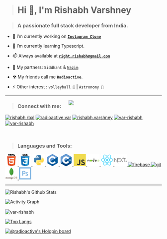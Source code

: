 > <h1 align="left">Hi 👋, I'm Rishabh Varshney</h1>

> <h3 align="left">A passionate full stack developer from India.</h3>

- 🔭 I’m currently working on <a href="https://github.com/var-rishabh/instagram-clone">**`Instagram Clone`**</a>

- 🌱 I’m currently learning Typescript.

- 📫 Always available at **[`right.rishabh@gmail.com`](mailto:right.rishabh@gmail.com)**

- 👬 My partners: <a href="https://github.com/siddastic" style="text-decoration:none;">`Siddhant`</a> & <a href="https://github.com/nazims-flow">`Nazim`</a>

- ☢ My friends call me **`Radioactive`**.

- ⚡ Other interest : `volleyball 🏐` | `Astronomy 🔭`

---

<img align="right" width="300px" src="https://www.pinclipart.com/picdir/big/90-907332_json-at-master-github-octocat-clipart.png">

> <h3 align="left">Connect with me:</h3>
<p align="left">
<a href="https://instagram.com/rishabh.rbxl" target="blank"><img align="center" src="https://raw.githubusercontent.com/rahuldkjain/github-profile-readme-generator/master/src/images/icons/Social/instagram.svg" alt="rishabh.rbxl" height="30" width="40" /></a>
<a href="https://fb.com/radioactive.var" target="blank"><img align="center" src="https://raw.githubusercontent.com/rahuldkjain/github-profile-readme-generator/master/src/images/icons/Social/facebook.svg" alt="radioactive.var" height="30" width="40" /></a>
<a href="https://www.linkedin.com/in/rishabh-builds/" target="blank"><img align="center" src="https://raw.githubusercontent.com/rahuldkjain/github-profile-readme-generator/master/src/images/icons/Social/linked-in-alt.svg" alt="rishabh.varshney" height="30" width="40" /></a>
<a href="https://twitter.com/var_rishabh/" target="blank"><img align="center" src="https://raw.githubusercontent.com/rahuldkjain/github-profile-readme-generator/master/src/images/icons/Social/twitter.svg" alt="var-rishabh" height="30" width="40" /></a>  
<a href="https://discordapp.com/users/RadiØActive#2034/" target="blank"><img align="center" src="https://raw.githubusercontent.com/rahuldkjain/github-profile-readme-generator/master/src/images/icons/Social/discord.svg" alt="var-rishabh" height="30" width="40" /></a>    
</p>

<br>

> <h3 align="left">Languages and Tools:</h3>
<p align="left"> 
  <a href="https://www.w3.org/html/" target="_blank"> <img src="https://raw.githubusercontent.com/devicons/devicon/master/icons/html5/html5-original-wordmark.svg" alt="html5" width="40" height="40"/> </a> 
  <a href="https://www.w3schools.com/css/" target="_blank"> <img src="https://raw.githubusercontent.com/devicons/devicon/master/icons/css3/css3-original-wordmark.svg" alt="css3" width="40" height="40"/> </a> 
  <a href="https://www.python.org" target="_blank"> <img src="https://raw.githubusercontent.com/devicons/devicon/master/icons/python/python-original.svg" alt="python" width="40" height="40"/> </a> 
  <a href="https://www.cprogramming.com/" target="_blank"> <img src="https://raw.githubusercontent.com/devicons/devicon/master/icons/c/c-original.svg" alt="c" width="40" height="40"/> </a>
  <a href="http://www.cplusplus.com" target="_blank"> <img src="https://raw.githubusercontent.com/devicons/devicon/master/icons/cplusplus/cplusplus-original.svg" alt="cpp" width="40" height="40"/> </a>
  <a href="https://developer.mozilla.org/en-US/docs/Web/JavaScript" target="_blank"> <img src="https://raw.githubusercontent.com/devicons/devicon/master/icons/javascript/javascript-original.svg" alt="javascript" width="40" height="40"/> </a> 
  <a href="https://nodejs.org" target="_blank"> <img src="https://raw.githubusercontent.com/devicons/devicon/master/icons/nodejs/nodejs-original-wordmark.svg" alt="nodejs" width="40" height="40"/> </a>
  <a href="https://reactjs.org/" target="_blank"> <img src="https://github.com/devicons/devicon/blob/master/icons/react/react-original.svg" alt="react" width="40" height="40"/> </a> 
  <a href="https://nextjs.org" target="_blank"> <img src="https://github.com/devicons/devicon/blob/master/icons/nextjs/nextjs-original-wordmark.svg" alt="nextjs" width="40" height="40"/> </a> 
  <a href="https://firebase.google.com/" target="_blank"> <img src="https://www.vectorlogo.zone/logos/firebase/firebase-icon.svg" alt="firebase" width="40" height="40"/> </a> 
  <a href="https://git-scm.com/" target="_blank"> <img src="https://www.vectorlogo.zone/logos/git-scm/git-scm-icon.svg" alt="git" width="40" height="40"/> </a> 
  <a href="https://www.mongodb.com/" target="_blank"> <img src="https://raw.githubusercontent.com/devicons/devicon/master/icons/mongodb/mongodb-original-wordmark.svg" alt="mongodb" width="40" height="40"/> </a> 
  <a href="https://www.photoshop.com/en" target="_blank"> <img src="https://raw.githubusercontent.com/devicons/devicon/master/icons/photoshop/photoshop-line.svg" alt="photoshop" width="40" height="40"/> </a>   
  
---
 
![Rishabh's Github Stats](https://github-readme-stats.vercel.app//api?username=var-rishabh&show_icons=true&theme=gotham&hide_border=true&bg_color=0d1117&title_color=38d252&icon_color=1f6fea&text_color=fefefe)
 
![Activity Graph](https://activity-graph.herokuapp.com/graph?username=var-rishabh&theme=github&hide_border=true&bg_color=0d1117&area_color=1f6fea&line=38d252&point=ffffff&color=fefefe)

<img align="center" src="https://github-readme-streak-stats.herokuapp.com/?user=var-rishabh&theme=github-dark&hide_border=true" alt="var-rishabh"/>

[![Top Langs](https://github-readme-stats.vercel.app//api/top-langs/?username=var-rishabh&layout=compact&theme=gotham&langs_count=10&hide_border=true&bg_color=0d1117&text_color=fefefe)](https://github.com/anuraghazra/github-readme-stats)
  
[![@radioactive's Holopin board](https://holopin.me/radioactive)](https://holopin.io/@radioactive)
